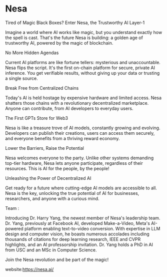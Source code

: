 # Nesa
Tired of Magic Black Boxes? Enter Nesa, the Trustworthy AI Layer-1



Imagine a world where AI works like magic, but you understand exactly how the spell is cast. That's the future Nesa is building: a golden age of trustworthy AI, powered by the magic of blockchain.

No More Hidden Agendas

Current AI platforms are like fortune tellers: mysterious and unaccountable.  Nesa flips the script. It's the first on-chain platform for secure, private AI inference. You get verifiable results, without giving up your data or trusting a single source.

Break Free from Centralized Chains

Today's AI is held hostage by expensive hardware and limited access. Nesa shatters those chains with a revolutionary decentralized marketplace. Anyone can contribute, from AI developers to everyday users.

The First GPTs Store for Web3

Nesa is like a treasure trove of AI models, constantly growing and evolving. Developers can publish their creations, users can access them securely, and everyone benefits from a thriving reward economy.

Lower the Barriers, Raise the Potential

Nesa welcomes everyone to the party. Unlike other systems demanding top-tier hardware, Nesa lets anyone participate, regardless of their resources. This is AI for the people, by the people!

Unleashing the Power of Decentralized AI

Get ready for a future where cutting-edge AI models are accessible to all. Nesa is the key, unlocking the true potential of AI for businesses, researchers, and anyone with a curious mind.

Team :

Introducing Dr. Harry Yang, the newest member of Nesa's leadership team. Dr. Yang, previously at Facebook AI, developed Make-a-Video, Meta's AI-powered platform enabling text-to-video conversion. With expertise in LLM design and computer vision, he boasts numerous accolades including thousands of citations for deep learning research, IEEE and CVPR highlights, and an AI professorship invitation. Dr. Yang holds a PhD in AI from USC and an MSc in Computer Science.




Join the Nesa revolution and be part of the magic!

website:https://nesa.ai/
